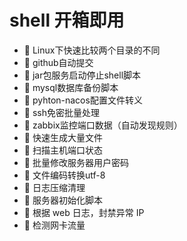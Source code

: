 # shell 开箱即用

* 📄 Linux下快速比较两个目录的不同
* 📄 github自动提交
* 📄 jar包服务启动停止shell脚本
* 📄 mysql数据库备份脚本
* 📄 pyhton-nacos配置文件转义
* 📄 ssh免密批量处理
* 📄 zabbix监控端口数据（自动发现规则）
* 📄 快速生成大量文件
* 📄 扫描主机端口状态
* 📄 批量修改服务器用户密码
* 📄 文件编码转换utf-8
* 📄 日志压缩清理
* 📄 服务器初始化脚本
* 📄 根据 web 日志，封禁异常 IP
* 📄 检测网卡流量

　　‍

